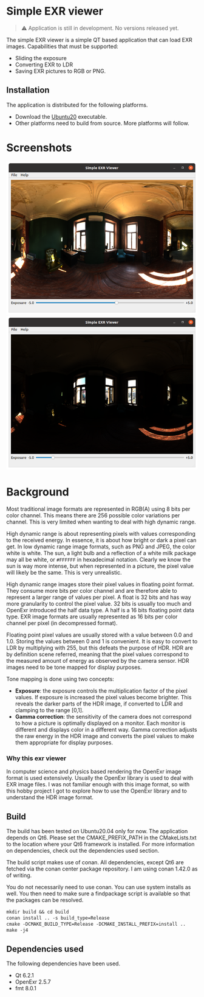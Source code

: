 # Simple EXR viewer

> :warning: Application is still in development. No versions released yet.

The simple EXR viewer is a simple QT based application that can load EXR images.
Capabilities that must be supported:
* Sliding the exposure
* Converting EXR to LDR
* Saving EXR pictures to RGB or PNG.

## Installation

The application is distributed for the following platforms.

* Download the [Ubuntu20](dist/ubuntu20/simple-exr-viewer) executable.
* Other platforms need to build from source. More platforms will follow.

# Screenshots

![Low exposure](dist/screenshot1.png)
![High exposure](dist/screenshot2.png)

# Background

Most traditional image formats are represented in RGB(A) using 8 bits per color channel.
This means there are 256 possible color variations per channel. This is very limited when wanting to deal with
high dynamic range.

High dynamic range is about representing pixels with values corresponding to the received energy. In essence, it is about how
bright or dark a pixel can get. In low dynamic range image formats, such as PNG and JPEG, the color white is white.
The sun, a light bulb and a reflection of a white milk package may all be white, or `#FFFFFF` in hexadecimal notation.
Clearly we know the sun is way more intense, but when represented in a picture, the pixel value will likely be the same. This is
very unrealistic.

High dynamic range images store their pixel values in floating point format. They consume more bits per color channel and
are therefore able to represent a larger range of values per pixel. A float is 32 bits and has way more granularity to
control the pixel value. 32 bits is usually too much and OpenExr introduced the half data type. A half is a 16 bits 
floating point data type. EXR image formats are usually represented as 16 bits per color channel per pixel (in decompressed format).

Floating point pixel values are usually stored with a value between 0.0 and 1.0. Storing the values between 0 and 1 is convenient.
It is easy to convert to LDR by multiplying with 255, but this defeats the purpose of HDR.
HDR are by definition scene referred, meaning that the pixel values correspond to the measured amount of energy as observed
by the camera sensor. HDR images need to be tone mapped for display purposes.

Tone mapping is done using two concepts:
* **Exposure**: the exposure controls the multiplication factor of the pixel values. If exposure is increased the pixel values become 
brighter. This reveals the darker parts of the HDR image, if converted to LDR and clamping to the range [0,1].
* **Gamma correction**: the sensitivity of the camera does not correspond to how a picture is optimally displayed on a monitor. Each monitor
is different and displays color in a different way. Gamma correction adjusts the raw energy in the HDR image and converts the pixel 
values to make them appropriate for display purposes. 

### Why this exr viewer

In computer science and physics based rendering the OpenExr image format is used extensively. Usually the OpenExr library
is used to deal with EXR image files. I was not familiar enough with this image format, so with this hobby project I got to 
explore how to use the OpenExr library and to understand the HDR image format.

## Build

The build has been tested on Ubuntu20.04 only for now.
The application depends on Qt6. Please set the CMAKE_PREFIX_PATH in the CMakeLists.txt to the location where your Qt6 
framework is installed. For more information on dependencies, check out the dependencies used section.

The build script makes use of conan. All dependencies, except Qt6 are fetched via the conan center package repository.
I am using conan 1.42.0 as of writing.

You do not necessarily need to use conan. You can use system installs as well. You then need to make sure a findpackage script
is available so that the packages can be resolved.

```shell
mkdir build && cd build
conan install .. -s build_type=Release
cmake -DCMAKE_BUILD_TYPE=Release -DCMAKE_INSTALL_PREFIX=install ..
make -j4
```

## Dependencies used

The following dependencies have been used.
* Qt 6.2.1
* OpenExr 2.5.7
* fmt 8.0.1